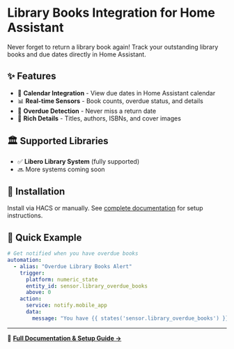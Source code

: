 # Library Books Integration for Home Assistant

Never forget to return a library book again! Track your outstanding library books and due dates directly in Home Assistant.

## ✨ Features

- 📅 **Calendar Integration** - View due dates in Home Assistant calendar
- 📊 **Real-time Sensors** - Book counts, overdue status, and details
- 🚨 **Overdue Detection** - Never miss a return date
- 📖 **Rich Details** - Titles, authors, ISBNs, and cover images

## 🏛️ Supported Libraries

- ✅ **Libero Library System** (fully supported)
- 🔜 More systems coming soon

## 🚀 Installation

Install via HACS or manually. See [complete documentation](https://github.com/Squazel/homeassistant-librarybooks) for setup instructions.

## 📱 Quick Example

```yaml
# Get notified when you have overdue books
automation:
  - alias: "Overdue Library Books Alert"
    trigger:
      platform: numeric_state
      entity_id: sensor.library_overdue_books
      above: 0
    action:
      service: notify.mobile_app
      data:
        message: "You have {{ states('sensor.library_overdue_books') }} overdue library books!"
```

---
📖 **[Full Documentation & Setup Guide →](https://github.com/Squazel/homeassistant-librarybooks)**